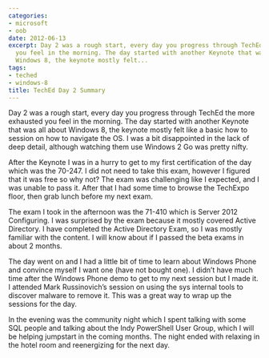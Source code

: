 ```yaml
---
categories:
- microsoft
- oob
date: 2012-06-13
excerpt: Day 2 was a rough start, every day you progress through TechEd the more exhausted
  you feel in the morning. The day started with another Keynote that was all about
  Windows 8, the keynote mostly felt...
tags:
- teched
- windows-8
title: TechEd Day 2 Summary
---
```


Day 2 was a rough start, every day you progress through TechEd the more exhausted you feel in the morning. The day started with another Keynote that was all about Windows 8, the keynote mostly felt like a basic how to session on how to navigate the OS. I was a bit disappointed in the lack of deep detail, although watching them use Windows 2 Go was pretty nifty.

After the Keynote I was in a hurry to get to my first certification of the day which was the 70-247. I did not need to take this exam, however I figured that it was free so why not? The exam was challenging like I expected, and I was unable to pass it. After that I had some time to browse the TechExpo floor, then grab lunch before my next exam.

The exam I took in the afternoon was the 71-410 which is Server 2012 Configuring. I was surprised by the exam because it mostly covered Active Directory. I have completed the Active Directory Exam, so I was mostly familiar with the content. I will know about if I passed the beta exams in about 2 months.

The day went on and I had a little bit of time to learn about Windows Phone and convince myself I want one (have not bought one). I didn’t have much time after the Windows Phone demo to get to my next session but I made it. I attended Mark Russinovich’s session on using the sys internal tools to discover malware to remove it. This was a great way to wrap up the sessions for the day.

In the evening was the community night which I spent talking with some SQL people and talking about the Indy PowerShell User Group, which I will be helping jumpstart in the coming months. The night ended with relaxing in the hotel room and reenergizing for the next day.